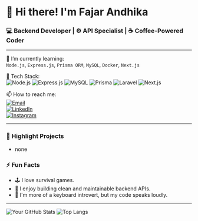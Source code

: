 # 👋 Hi there! I'm Fajar Andhika

### 💻 Backend Developer | ⚙️ API Specialist | ☕ Coffee-Powered Coder

---

🌱 I’m currently learning:  
`Node.js`, `Express.js`, `Prisma ORM`, `MySQL`, `Docker`, `Next.js`

🚀 Tech Stack:  
![Node.js](https://img.shields.io/badge/Node.js-339933?style=for-the-badge&logo=nodedotjs&logoColor=white)
![Express.js](https://img.shields.io/badge/Express.js-000000?style=for-the-badge&logo=express&logoColor=white)
![MySQL](https://img.shields.io/badge/MySQL-005C84?style=for-the-badge&logo=mysql&logoColor=white)
![Prisma](https://img.shields.io/badge/Prisma-2D3748?style=for-the-badge&logo=prisma&logoColor=white)
![Laravel](https://img.shields.io/badge/Laravel-FB503B?style=for-the-badge&logo=laravel&logoColor=white)
![Next.js](https://img.shields.io/badge/Next.js-000000?style=for-the-badge&logo=next.js&logoColor=white)

📫 How to reach me:  
[![Email](https://img.shields.io/badge/Email-D14836?style=for-the-badge&logo=gmail&logoColor=white)](mailto:youremail@gmail.com)  
[![LinkedIn](https://img.shields.io/badge/LinkedIn-blue?style=for-the-badge&logo=linkedin&logoColor=white)](https://linkedin.com/in/yourusername)  
[![Instagram](https://img.shields.io/badge/@yourhandle-E4405F?style=for-the-badge&logo=instagram&logoColor=white)](https://instagram.com/yourhandle)

---

### 📌 Highlight Projects

- none

### ⚡ Fun Facts

- 🕹 I love survival games.
- 📜 I enjoy building clean and maintainable backend APIs.
- 🤫 I'm more of a keyboard introvert, but my code speaks loudly.

---

![Your GitHub Stats](https://github-readme-stats.vercel.app/api?username=yourusername&show_icons=true&theme=radical)
![Top Langs](https://github-readme-stats.vercel.app/api/top-langs/?username=yourusername&layout=compact&theme=radical)
